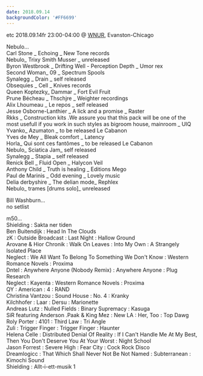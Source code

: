 ```yaml
---
date: 2018.09.14
backgroundColor: '#FF6699'
---
```


etc 2018.09.14fr 23:00-04:00 @ [WNUR](http://www.wnur.org/), Evanston-Chicago  

Nebulo...  
Carl Stone \_ Echoing \_ New Tone records  
Nebulo\_ Trixy Smith Musser \_ unreleased  
Byron Westbrook \_ Drifting Well - Perception Depth \_ Umor rex  
Second Woman\_ 09 \_ Spectrum Spools  
Synalegg \_ Drain \_ self released  
Obsequies \_ Cell \_ Knives records  
Queen Koptezky\_ Dammar \_ Fort Evil Fruit  
Prune Bécheau \_ Thschjre \_ Weighter recordings  
Alix Lhoumeau \_ Le repos \_ self released  
Jesse Osborne-Lanthier \_ A lick and a promise \_ Raster  
Rkks \_ Construction kits .We assure you that this pack will be one of the most usefull if you work in such styles as bigroom house, mainroom \_ UIQ  
Yvanko\_ Azumaton \_ to be released Le Cabanon  
Yves de Mey \_ Bleak comfort \_ Latency  
Horla\_ Qui sont ces fantômes \_ to be released Le Cabanon  
Nebulo\_ Sciatica Jam\_ self released  
Synalegg \_ Stapia \_ self released  
Renick Bell \_ Fluid Open \_ Halycon Veil  
Anthony Child \_ Truth is healing \_ Editions Mego  
Paul de Marinis \_ Odd evening \_ Lovely music  
Delia derbyshire \_ The delian mode\_ Rephlex  
Nebulo\_ trames \[drums solo\]\_ unreleased  

Bill Washburn...  
no setlist  

m50...  
Shielding : Sakta ner tiden  
Ben Buitendijk : Head In The Clouds  
zK : Outside Broadcast : Last Night : Hallow Ground  
Arovane & Hior Chronik : Walk On Leaves : Into My Own : A Strangely Isolated Place  
Neglect : We All Want To Belong To Something We Don't Know : Western Romance Novels : Proxima  
Dntel : Anywhere Anyone (Nobody Remix) : Anywhere Anyone : Plug Research  
Neglect : Kayenta : Western Romance Novels : Proxima  
QY : American : 4 : RAND  
Christina Vantzou : Sound House : No. 4 : Kranky  
Kilchhofer : Laar : Dersu : Marionette  
Andreas Lutz : Nulled Fields : Binary Supremacy : Kasuga  
SiR featuring Anderson .Paak & King Mez : New LA : Her, Too : Top Dawg  
Roly Porter : 4101 : Third Law : Tri Angle  
Zuli : Trigger Finger : Trigger Finger : Haunter  
Helena Celle : Distributed Denial Of Reality : If I Can't Handle Me At My Best, Then You Don't Deserve You At Your Worst : Night School  
Jason Forrest : Severe High : Fear City : Cock Rock Disco  
Dreamlogicc : That Which Shall Never Not Be Not Named : Subterranean : Kimochi Sound  
Shielding : Allt-i-ett-musik 1